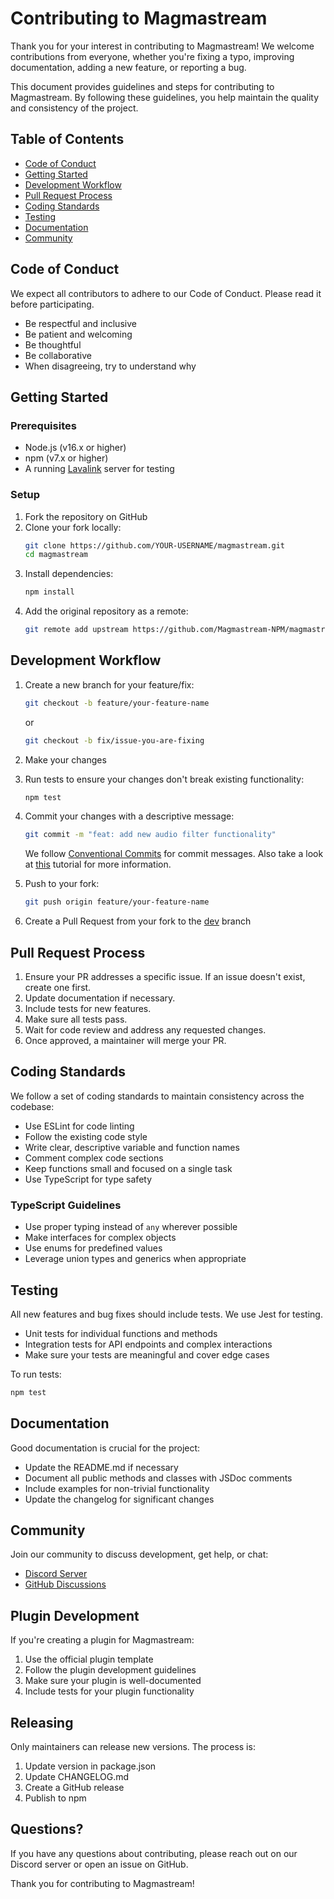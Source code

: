 # Contributing to Magmastream

Thank you for your interest in contributing to Magmastream! We welcome contributions from everyone, whether you're fixing a typo, improving documentation, adding a new feature, or reporting a bug.

This document provides guidelines and steps for contributing to Magmastream. By following these guidelines, you help maintain the quality and consistency of the project.

## Table of Contents

- [Code of Conduct](#code-of-conduct)
- [Getting Started](#getting-started)
- [Development Workflow](#development-workflow)
- [Pull Request Process](#pull-request-process)
- [Coding Standards](#coding-standards)
- [Testing](#testing)
- [Documentation](#documentation)
- [Community](#community)

## Code of Conduct

We expect all contributors to adhere to our Code of Conduct. Please read it before participating.

- Be respectful and inclusive
- Be patient and welcoming
- Be thoughtful
- Be collaborative
- When disagreeing, try to understand why

## Getting Started

### Prerequisites

- Node.js (v16.x or higher)
- npm (v7.x or higher)
- A running [Lavalink](https://github.com/freyacodes/Lavalink) server for testing

### Setup

1. Fork the repository on GitHub
2. Clone your fork locally:
   ```bash
   git clone https://github.com/YOUR-USERNAME/magmastream.git
   cd magmastream
   ```
3. Install dependencies:
   ```bash
   npm install
   ```
4. Add the original repository as a remote:
   ```bash
   git remote add upstream https://github.com/Magmastream-NPM/magmastream.git
   ```

## Development Workflow

1. Create a new branch for your feature/fix:
   ```bash
   git checkout -b feature/your-feature-name
   ```
   or
   ```bash
   git checkout -b fix/issue-you-are-fixing
   ```

2. Make your changes

3. Run tests to ensure your changes don't break existing functionality:
   ```bash
   npm test
   ```

4. Commit your changes with a descriptive message:
   ```bash
   git commit -m "feat: add new audio filter functionality"
   ```
   We follow [Conventional Commits](https://www.conventionalcommits.org/) for commit messages.
   Also take a look at [this](https://www.freecodecamp.org/news/how-to-write-better-git-commit-messages/) tutorial for more information.

5. Push to your fork:
   ```bash
   git push origin feature/your-feature-name
   ```

6. Create a Pull Request from your fork to the [dev](https://github.com/Magmastream-NPM/magmastream/tree/dev) branch

## Pull Request Process

1. Ensure your PR addresses a specific issue. If an issue doesn't exist, create one first.
2. Update documentation if necessary.
3. Include tests for new features.
4. Make sure all tests pass.
5. Wait for code review and address any requested changes.
6. Once approved, a maintainer will merge your PR.

## Coding Standards

We follow a set of coding standards to maintain consistency across the codebase:

- Use ESLint for code linting
- Follow the existing code style
- Write clear, descriptive variable and function names
- Comment complex code sections
- Keep functions small and focused on a single task
- Use TypeScript for type safety

### TypeScript Guidelines

- Use proper typing instead of `any` wherever possible
- Make interfaces for complex objects
- Use enums for predefined values
- Leverage union types and generics when appropriate

## Testing

All new features and bug fixes should include tests. We use Jest for testing.

- Unit tests for individual functions and methods
- Integration tests for API endpoints and complex interactions
- Make sure your tests are meaningful and cover edge cases

To run tests:
```bash
npm test
```

## Documentation

Good documentation is crucial for the project:

- Update the README.md if necessary
- Document all public methods and classes with JSDoc comments
- Include examples for non-trivial functionality
- Update the changelog for significant changes

## Community

Join our community to discuss development, get help, or chat:

- [Discord Server](https://discord.gg/wrydAnP3M6)
- [GitHub Discussions](https://github.com/Magmastream-NPM/magmastream/discussions)

## Plugin Development

If you're creating a plugin for Magmastream:

1. Use the official plugin template
2. Follow the plugin development guidelines
3. Make sure your plugin is well-documented
4. Include tests for your plugin functionality

## Releasing

Only maintainers can release new versions. The process is:

1. Update version in package.json
2. Update CHANGELOG.md
3. Create a GitHub release
4. Publish to npm

## Questions?

If you have any questions about contributing, please reach out on our Discord server or open an issue on GitHub.

Thank you for contributing to Magmastream!
